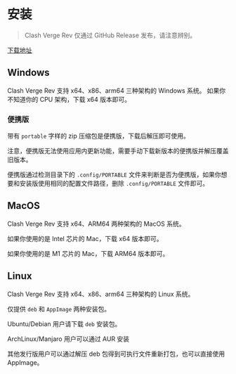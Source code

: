 # 安装

> Clash Verge Rev 仅通过 GitHub Release 发布，请注意辨别。

[下载地址](https://github.com/clash-verge-rev/clash-verge-rev/releases)

## Windows

Clash Verge Rev 支持 x64、x86、arm64 三种架构的 Windows 系统。
如果你不知道你的 CPU 架构，下载 x64 版本即可。

### 便携版

带有 `portable` 字样的 zip 压缩包是便携版，下载后解压即可使用。

注意，便携版无法使用应用内更新功能，需要手动下载新版本的便携版并解压覆盖旧版本。

便携版通过检测目录下的 `.config/PORTABLE` 文件来判断是否为便携版，如果你想要和安装版使用相同的配置文件路径，删除 `.config/PORTABLE` 文件即可。

## MacOS

Clash Verge Rev 支持 x64、ARM64 两种架构的 MacOS 系统。

如果你使用的是 Intel 芯片的 Mac，下载 x64 版本即可。

如果你使用的是 M1 芯片的 Mac，下载 ARM64 版本即可。

## Linux

Clash Verge Rev 支持 x64、x86、arm64 三种架构的 Linux 系统。

仅提供 `deb` 和 `AppImage` 两种安装包。

Ubuntu/Debian 用户请下载 `deb` 安装包。

ArchLinux/Manjaro 用户可以通过 AUR 安装

其他发行版用户可以通过解压 deb 包得到可执行文件重新打包，也可以直接使用 AppImage。
